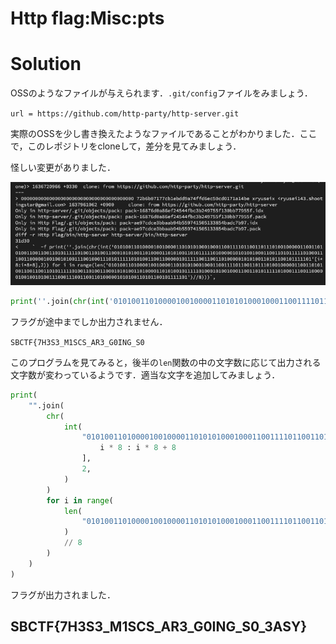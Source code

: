 # Http flag:Misc:pts

# Solution

OSSのようなファイルが与えられます．`.git/config`ファイルをみましょう．

`url = https://github.com/http-party/http-server.git`

実際のOSSを少し書き換えたようなファイルであることがわかりました．ここで，このレポジトリをcloneして，差分を見てみましょう．

怪しい変更がありました．

![](./images/diff.png)

```py
print(''.join(chr(int('010100110100001001000011010101000100011001111011001101110100100000110011010100110011001101011111010011010011000101010011010000110101001101011111010000010101001000110011010111110100011100110000010010010100111001000111010111110101001100110000010111110011001101000001010100110101100101111101'[i*8:i*8+8],2)) for i in range(len('010100110100001001000011010101000100011001111011001101110100100000110011010100110011001101011111010011010011000101010011010000110101001011111010001010010001100110101111101000111001100000100100101001110001110011001101000001010100110101100101111101')//8)))
```

フラグが途中までしか出力されません．

`SBCTF{7H3S3_M1SCS_AR3_G0ING_S0`

このプログラムを見てみると，後半の`len`関数の中の文字数に応じて出力される文字数が変わっているようです．適当な文字を追加してみましょう．

```py
print(
    "".join(
        chr(
            int(
                "010100110100001001000011010101000100011001111011001101110100100000110011010100110011001101011111010011010011000101010011010000110101001101011111010000010101001000110011010111110100011100110000010010010100111001000111010111110101001100110000010111110011001101000001010100110101100101111101"[
                    i * 8 : i * 8 + 8
                ],
                2,
            )
        )
        for i in range(
            len(
                "0101001101000010010000110101010001000110011110110011011101001000001100110101001100110011010111110100110100110001010100110100001101010010111110100010100100011001101011111010001110011000001001001010011100011100110011010000010101001101011001011111010000000000000000000000000000000000000000000"
            )
            // 8
        )
    )
)
```

フラグが出力されました．

## SBCTF{7H3S3_M1SCS_AR3_G0ING_S0_3ASY}